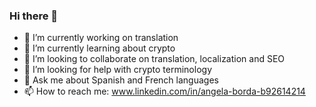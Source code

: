 ### Hi there 👋
- 🔭 I’m currently working on translation
- 🌱 I’m currently learning about crypto
- 👯 I’m looking to collaborate on translation, localization and SEO
- 🤔 I’m looking for help with crypto terminology 
- 💬 Ask me about Spanish and French languages
- 📫 How to reach me: www.linkedin.com/in/angela-borda-b92614214

<!--
**AngelaBorda/AngelaBorda** is a ✨ _special_ ✨ repository because its `README.md` (this file) appears on your GitHub profile.

Here are some ideas to get you started:

- 🔭 I’m currently working on translation
- 🌱 I’m currently learning about crypto
- 👯 I’m looking to collaborate on translation, localization and SEO
- 🤔 I’m looking for help with crypto terminology 
- 💬 Ask me about Spanish and French languages
- 📫 How to reach me: www.linkedin.com/in/angela-borda-b92614214
- 😄 Pronouns: ...
- ⚡ Fun fact: ...
-->
